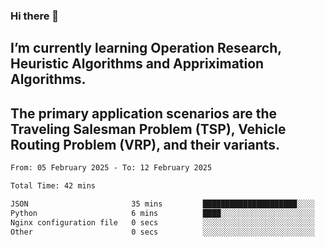 ### Hi there 👋
## I’m currently learning Operation Research, Heuristic Algorithms and Appriximation Algorithms.
## The primary application scenarios are the Traveling Salesman Problem (TSP), Vehicle Routing Problem (VRP), and their variants.
<!--START_SECTION:waka-->

```txt
From: 05 February 2025 - To: 12 February 2025

Total Time: 42 mins

JSON                       35 mins         █████████████████████░░░░   83.51 %
Python                     6 mins          ████░░░░░░░░░░░░░░░░░░░░░   15.86 %
Nginx configuration file   0 secs          ░░░░░░░░░░░░░░░░░░░░░░░░░   00.38 %
Other                      0 secs          ░░░░░░░░░░░░░░░░░░░░░░░░░   00.25 %
```

<!--END_SECTION:waka-->
<!--
**Bookervsky/Bookervsky** is a ✨ _special_ ✨ repository because its `README.md` (this file) appears on your GitHub profile.

Here are some ideas to get you started:

- 🔭 I’m currently working on ...
- 🌱 I’m currently learning ...
- 👯 I’m looking to collaborate on ...
- 🤔 I’m looking for help with ...
- 💬 Ask me about ...
- 📫 How to reach me: ...
- 😄 Pronouns: ...
- ⚡ Fun fact: ...
-->
